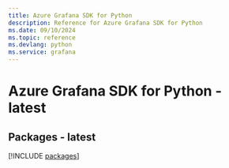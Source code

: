 ```yaml
---
title: Azure Grafana SDK for Python
description: Reference for Azure Grafana SDK for Python
ms.date: 09/10/2024
ms.topic: reference
ms.devlang: python
ms.service: grafana
---
```

# Azure Grafana SDK for Python - latest
## Packages - latest
[!INCLUDE [packages](grafana-index.md)]